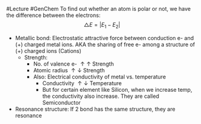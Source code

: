 #Lecture #GenChem
To find out whether an atom is polar or not, we have the difference between the electrons:
$$\triangle E = |E_{1}- E_{2}|$$
- Metallic bond: Electrostatic attractive force between conduction e- and (+) charged metal ions. AKA the sharing of free e- among a structure of (+) charged ions (Cations)
	- Strength:
		- No. of valence e- $\uparrow \uparrow$ Strength
		- Atomic radius $\uparrow \downarrow$ Strength
		- Also: Electrical conductivity of metal vs. temperature
			- Conductivity $\uparrow \downarrow$ Temperature
			- But for certain element like Silicon, when we increase temp, the conductivity also increase. They are called Semiconductor
- Resonance structure: If 2 bond has the same structure, they are resonance
